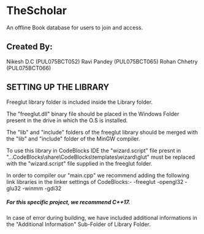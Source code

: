 # TheScholar
 An offline Book database for users to join and access.
 
## Created By:
Nikesh D.C    (PUL075BCT052)
Ravi Pandey   (PUL075BCT065)
Rohan Chhetry (PUL075BCT066)
 
## SETTING UP THE LIBRARY
Freeglut library folder is included inside the Library folder.

The "freeglut.dll" binary file should be placed in the Windows Folder present in the drive in which the O.S is installed.

The "lib" and "include" folders of the freeglut library should be merged with the "lib" and "include" folder of the MinGW compiler.

To use this library in CodeBlocks IDE the "wizard.script" file presnt in "...CodeBlocks\share\CodeBlocks\templates\wizard\glut" must be replaced 
with the "wizard.script" file supplied in the freeglut folder. 

In order to compiler our "main.cpp" we recommend adding the following link libraries in the linker settings of CodeBlocks:-
-freeglut
-opengl32
-glu32
-winmm
-gdi32

##### For this specific project, we recommend C++17.
In case of error during building, we have included additional informations in the "Additional Information" Sub-Folder of Library Folder.

